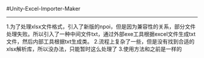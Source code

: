 #Unity-Excel-Importer-Maker

---

1.为了处理xlsx文件格式，引入了新版的npoi，但是因为兼容性的关系，部分文件处理失败。所以引入了一种中间文件txt，通过外部exe工具根据excel文件生成txt文件，然后内部工具根据txt生成类。
2.流程上复杂了一些，但是没有找到合适的xlsx解析库，所以没办法，只能暂时这么处理了
3.使用方法和之前是一样的
